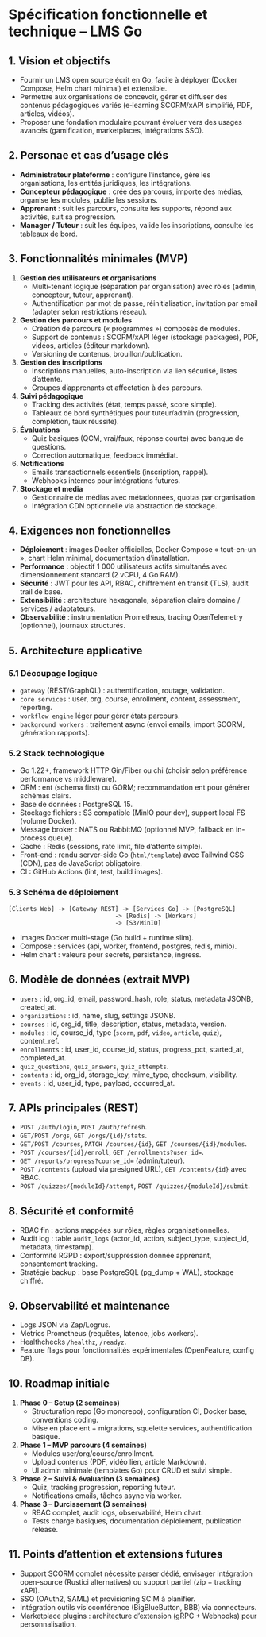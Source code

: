 # Spécification fonctionnelle et technique – LMS Go

## 1. Vision et objectifs
- Fournir un LMS open source écrit en Go, facile à déployer (Docker Compose, Helm chart minimal) et extensible.
- Permettre aux organisations de concevoir, gérer et diffuser des contenus pédagogiques variés (e‑learning SCORM/xAPI simplifié, PDF, articles, vidéos).
- Proposer une fondation modulaire pouvant évoluer vers des usages avancés (gamification, marketplaces, intégrations SSO).

## 2. Personae et cas d’usage clés
- **Administrateur plateforme** : configure l’instance, gère les organisations, les entités juridiques, les intégrations.
- **Concepteur pédagogique** : crée des parcours, importe des médias, organise les modules, publie les sessions.
- **Apprenant** : suit les parcours, consulte les supports, répond aux activités, suit sa progression.
- **Manager / Tuteur** : suit les équipes, valide les inscriptions, consulte les tableaux de bord.

## 3. Fonctionnalités minimales (MVP)
1. **Gestion des utilisateurs et organisations**
   - Multi-tenant logique (séparation par organisation) avec rôles (admin, concepteur, tuteur, apprenant).
   - Authentification par mot de passe, réinitialisation, invitation par email (adapter selon restrictions réseau).
2. **Gestion des parcours et modules**
   - Création de parcours (« programmes ») composés de modules.
   - Support de contenus : SCORM/xAPI léger (stockage packages), PDF, vidéos, articles (éditeur markdown).
   - Versioning de contenus, brouillon/publication.
3. **Gestion des inscriptions**
   - Inscriptions manuelles, auto-inscription via lien sécurisé, listes d’attente.
   - Groupes d’apprenants et affectation à des parcours.
4. **Suivi pédagogique**
   - Tracking des activités (état, temps passé, score simple).
   - Tableaux de bord synthétiques pour tuteur/admin (progression, complétion, taux réussite).
5. **Évaluations**
   - Quiz basiques (QCM, vrai/faux, réponse courte) avec banque de questions.
   - Correction automatique, feedback immédiat.
6. **Notifications**
   - Emails transactionnels essentiels (inscription, rappel).
   - Webhooks internes pour intégrations futures.
7. **Stockage et media**
   - Gestionnaire de médias avec métadonnées, quotas par organisation.
   - Intégration CDN optionnelle via abstraction de stockage.

## 4. Exigences non fonctionnelles
- **Déploiement** : images Docker officielles, Docker Compose « tout-en-un », chart Helm minimal, documentation d’installation.
- **Performance** : objectif 1 000 utilisateurs actifs simultanés avec dimensionnement standard (2 vCPU, 4 Go RAM).
- **Sécurité** : JWT pour les API, RBAC, chiffrement en transit (TLS), audit trail de base.
- **Extensibilité** : architecture hexagonale, séparation claire domaine / services / adaptateurs.
- **Observabilité** : instrumentation Prometheus, tracing OpenTelemetry (optionnel), journaux structurés.

## 5. Architecture applicative
### 5.1 Découpage logique
- `gateway` (REST/GraphQL) : authentification, routage, validation.
- `core services` : user, org, course, enrollment, content, assessment, reporting.
- `workflow engine` léger pour gérer états parcours.
- `background workers` : traitement async (envoi emails, import SCORM, génération rapports).

### 5.2 Stack technologique
- Go 1.22+, framework HTTP Gin/Fiber ou chi (choisir selon préférence performance vs middleware).
- ORM : ent (schema first) ou GORM; recommandation ent pour générer schémas clairs.
- Base de données : PostgreSQL 15.
- Stockage fichiers : S3 compatible (MinIO pour dev), support local FS (volume Docker).
- Message broker : NATS ou RabbitMQ (optionnel MVP, fallback en in-process queue).
- Cache : Redis (sessions, rate limit, file d’attente simple).
- Front-end : rendu server-side Go (`html/template`) avec Tailwind CSS (CDN), pas de JavaScript obligatoire.
- CI : GitHub Actions (lint, test, build images).

### 5.3 Schéma de déploiement
```
[Clients Web] -> [Gateway REST] -> [Services Go] -> [PostgreSQL]
                              -> [Redis] -> [Workers]
                              -> [S3/MinIO]
```
- Images Docker multi-stage (Go build + runtime slim).
- Compose : services (api, worker, frontend, postgres, redis, minio).
- Helm chart : valeurs pour secrets, persistance, ingress.

## 6. Modèle de données (extrait MVP)
- `users` : id, org_id, email, password_hash, role, status, metadata JSONB, created_at.
- `organizations` : id, name, slug, settings JSONB.
- `courses` : id, org_id, title, description, status, metadata, version.
- `modules` : id, course_id, type (`scorm`, `pdf`, `video`, `article`, `quiz`), content_ref.
- `enrollments` : id, user_id, course_id, status, progress_pct, started_at, completed_at.
- `quiz_questions`, `quiz_answers`, `quiz_attempts`.
- `contents` : id, org_id, storage_key, mime_type, checksum, visibility.
- `events` : id, user_id, type, payload, occurred_at.

## 7. APIs principales (REST)
- `POST /auth/login`, `POST /auth/refresh`.
- `GET/POST /orgs`, `GET /orgs/{id}/stats`.
- `GET/POST /courses`, `PATCH /courses/{id}`, `GET /courses/{id}/modules`.
- `POST /courses/{id}/enroll`, `GET /enrollments?user_id=`.
- `GET /reports/progress?course_id=` (admin/tuteur).
- `POST /contents` (upload via presigned URL), `GET /contents/{id}` avec RBAC.
- `POST /quizzes/{moduleId}/attempt`, `POST /quizzes/{moduleId}/submit`.

## 8. Sécurité et conformité
- RBAC fin : actions mappées sur rôles, règles organisationnelles.
- Audit log : table `audit_logs` (actor_id, action, subject_type, subject_id, metadata, timestamp).
- Conformité RGPD : export/suppression donnée apprenant, consentement tracking.
- Stratégie backup : base PostgreSQL (pg_dump + WAL), stockage chiffré.

## 9. Observabilité et maintenance
- Logs JSON via Zap/Logrus.
- Metrics Prometheus (requêtes, latence, jobs workers).
- Healthchecks `/healthz`, `/readyz`.
- Feature flags pour fonctionnalités expérimentales (OpenFeature, config DB).

## 10. Roadmap initiale
1. **Phase 0 – Setup (2 semaines)**
   - Structuration repo (Go monorepo), configuration CI, Docker base, conventions coding.
   - Mise en place ent + migrations, squelette services, authentification basique.
2. **Phase 1 – MVP parcours (4 semaines)**
   - Modules user/org/course/enrollment.
   - Upload contenus (PDF, vidéo lien, article Markdown).
   - UI admin minimale (templates Go) pour CRUD et suivi simple.
3. **Phase 2 – Suivi & évaluation (3 semaines)**
   - Quiz, tracking progression, reporting tuteur.
   - Notifications emails, tâches async via worker.
4. **Phase 3 – Durcissement (3 semaines)**
   - RBAC complet, audit logs, observabilité, Helm chart.
   - Tests charge basiques, documentation déploiement, publication release.

## 11. Points d’attention et extensions futures
- Support SCORM complet nécessite parser dédié, envisager intégration open-source (Rustici alternatives) ou support partiel (zip + tracking xAPI).
- SSO (OAuth2, SAML) et provisioning SCIM à planifier.
- Intégration outils visioconférence (BigBlueButton, BBB) via connecteurs.
- Marketplace plugins : architecture d’extension (gRPC + Webhooks) pour personnalisation.
